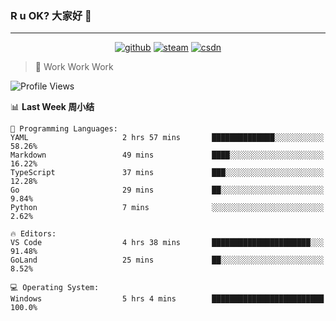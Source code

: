 ### R u OK? 大家好 👋

___

<p align="center">
  <a href="https://bigkjp97.github.io/"><img src="https://img.shields.io/badge/-GitPage-lightgrey" alt="github"></a>
  <a href="https://steamcommunity.com/id/bigkjp/"><img src="https://img.shields.io/badge/-Steam-black" alt="steam"></a>
  <a href="https://blog.csdn.net/qq_38986088"><img src="https://img.shields.io/badge/CSDN-cf000e" alt="csdn"></a>
</p>

> 🧟 Work Work Work

<!--START_SECTION:kjp readme-->
![Profile Views](http://img.shields.io/badge/Mi%20Amigos%E2%99%82%EF%B8%8F-0-ff69b4)

📊 **Last Week 周小结** 

```text
💬 Programming Languages: 
YAML                     2 hrs 57 mins       ██████████████░░░░░░░░░░░   58.26% 
Markdown                 49 mins             ████░░░░░░░░░░░░░░░░░░░░░   16.22% 
TypeScript               37 mins             ███░░░░░░░░░░░░░░░░░░░░░░   12.28% 
Go                       29 mins             ██░░░░░░░░░░░░░░░░░░░░░░░   9.84% 
Python                   7 mins              ░░░░░░░░░░░░░░░░░░░░░░░░░   2.62%

🔥 Editors: 
VS Code                  4 hrs 38 mins       ██████████████████████░░░   91.48% 
GoLand                   25 mins             ██░░░░░░░░░░░░░░░░░░░░░░░   8.52%

💻 Operating System: 
Windows                  5 hrs 4 mins        █████████████████████████   100.0%

```


<!--END_SECTION:kjp readme-->

<!--
**bigkjp97/bigkjp97** is a ✨ _special_ ✨ repository because its `README.md` (this file) appears on your GitHub profile.

Here are some ideas to get you started:

- 🔭 I’m currently working on ...
- 🌱 I’m currently learning ...
- 👯 I’m looking to collaborate on ...
- 🤔 I’m looking for help with ...
- 💬 Ask me about ...
- 📫 How to reach me: ...
- 😄 Pronouns: ...
- ⚡ Fun fact: ... -->
